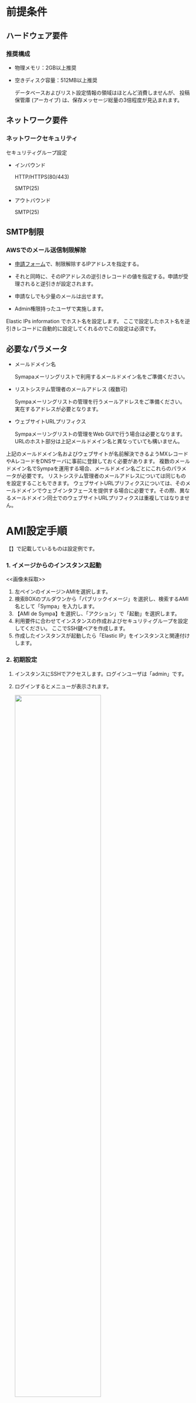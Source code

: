 前提条件
========

## ハードウェア要件

### 推奨構成

  - 物理メモリ：2GB以上推奨
  - 空きディスク容量：512MB以上推奨

    データベースおよびリスト設定情報の領域はほとんど消費しませんが、
    投稿保管庫 (アーカイブ) は、保存メッセージ総量の3倍程度が見込まれます。

## ネットワーク要件

### ネットワークセキュリティ

セキュリティグループ設定

  - インバウンド

    HTTP/HTTPS(80/443)

    SMTP(25)

  - アウトバウンド

    SMTP(25)


## SMTP制限

### AWSでのメール送信制限解除

  - [申請フォーム](https://aws.amazon.com/jp/premiumsupport/knowledge-center/ec2-port-25-throttle/)で、制限解除するIPアドレスを指定する。

  - それと同時に、そのIPアドレスの逆引きレコードの値を指定する。申請が受理されると逆引きが設定されます。

  - 申請なしでも少量のメールは出せます。

  - Admin権限持ったユーザで実施します。

Elastic IPs information でホスト名を設定します。
ここで設定したホスト名を逆引きレコードに自動的に設定してくれるのでこの設定は必須です。

## 必要なパラメータ

  * メールドメイン名

    Symapaメーリングリストで利用するメールドメイン名をご準備ください。

  * リストシステム管理者のメールアドレス (複数可)

    Sympaメーリングリストの管理を行うメールアドレスをご準備ください。
    実在するアドレスが必要となります。

  * ウェブサイトURLプリフィクス

    Sympaメーリングリストの管理をWeb GUIで行う場合は必要となります。
    URLのホスト部分は上記メールドメイン名と異なっていても構いません。
    
    
上記のメールドメイン名およびウェブサイトが名前解決できるようMXレコードやAレコードをDNSサーバに事前に登録しておく必要があります。
複数のメールドメイン名でSympaを運用する場合、メールドメイン名ごとにこれらのパラメータが必要です。
リストシステム管理者のメールアドレスについては同じものを設定することもできます。
ウェブサイトURLプリフィクスについては、そのメールドメインでウェブインタフェースを提供する場合に必要です。その際、異なるメールドメイン同士でのウェブサイトURLプリフィクスは重複してはなりません。

AMI設定手順
===========
【】で記載しているものは設定例です。

### 1. イメージからのインスタンス起動

<<画像未採取>>

  1. 左ペインのイメージ＞AMIを選択します。
  2. 検索BOXのプルダウンから「パブリックイメージ」を選択し、検索するAMI名として「Sympa」を入力します。
  3. 【AMI de Sympa】を選択し、「アクション」で「起動」を選択します。
  4.  利用要件に合わせてインスタンスの作成およびセキュリティグループを設定してください。
      ここでSSH鍵ペアを作成します。
  5.  作成したインスタンスが起動したら「Elastic IP」をインスタンスと関連付けします。


### 2. 初期設定

  1. インスタンスにSSHでアクセスします。ログインユーザは「admin」です。

  2. ログインするとメニューが表示されます。

     <img src="images/sympa_001.JPG" width="70%">

     「(Re)configure Sympa」を選択します。「1」を入力し、Enterキーを押します。

以後、Postfixの基本設定を行います。

  3. Postfix Configuration
 
     <img src="images/sympa_002.JPG" width="70%">

     「OK」を選択、Enterキーを押します。

     <img src="images/sympa_003.JPG" width="70%">

     通常は「Internet Site」、「Internet with smarthost」のいずれかを選択します。

     ----

  4. System mail name

     <img src="images/sympa_004.JPG" width="70%">

     Postfixが使用するメールドメイン名の初期値を設定します。
     これは「必要なパラメータ」で決めたメールドメイン名と同じでも、
     異なっていてもかまいません。
     
     設定例【amidesympa.example.org】

     入力後「OK」を選択、Enterキーを押します。
     
     ----

  5. Root and postmaster mail recipient

     <img src="images/sympa_005.JPG" width="70%">

     実在するメールアドレスを設定します。
     設定例【test@example.jp】

     入力後「OK」を選択、Enterキーを押します。
     

     ----

  6. Other destinations to accept mail for

     <img src="images/sympa_006.JPG" width="70%">

     特に設定すべきものがなければ、変更しなくてもかまいません。
     「blank for none」と表示されますが、空白とした場合は、
     デフォルト設定となります。

     入力後「OK」を選択、Enterキーを押します。

     ----

  7. Force synchronous updates on mail queue?

     <img src="images/sympa_007.JPG" width="70%">

     特に理由がないかぎり変更不要です。
     【No】

     選択後、Enterキーを押します。

     ----

### 3. Sympaの初期設定

続いてSympaの初期設定を行います。

  1. Sympa hostname
     
     <img src="images/sympa_008.JPG" width="70%">

      Sympaのホスト名を入力します。
      これは「必要なパラメータ」で決めたメールドメイン名を設定します。
      設定例【amidesympa.example.org】

     「OK」を選択、Enterキーを押します。

     ----
     
   2. Listmaster email address(es) <a id="section-3-2"/>

      <img src="images/sympa_009.JPG" width="70%">

      これは「必要なパラメータ」で決めたリストシステム管理者のメールアドレスを設定します。
      設定例【test@example.jp】

     「OK」を選択、Enterキーを押します。

     ----

  3. URL to access WWSympa <a id="section-3-11"/>

     <img src="images/sympa_010.JPG" width="70%">
    
     これは「必要なパラメータ」で決めたウェブサイトURLプリフィクスを設定します。
     設定例【http://amidesympa.example.org/wws】

     「OK」を選択、Enterキーを押します。

     ----

  4. Which Web Server(s) are you running?

     <img src="images/sympa_011.JPG" width="70%">
     
     利用するWeb Serverを選択します。Apache2を推奨します。
      設定例【Apache2】

     「OK」を選択、Enterキーを押します。

     ----

  5. Do you want the sympa SOAP server to be used?

     <img src="images/sympa_012.JPG" width="70%">

     設定例【No】

     「OK」を選択、Enterキーを押します。

     ----

  6. Should the web archives and the bounce directory be removed?

     <img src="images/sympa_013.JPG" width="70%">
     
     残っているデータを全て削除する場合は「Yes」を選択します。
     初回なので「No」を選択します。
     設定例【No】

     「OK」を選択、Enterキーを押します。

     ----

  7. Configure database for sympa with dbconfig-common?

     <img src="images/sympa_014.JPG" width="70%">
     
     dbconfig-common を用いてDBを設定します。
     「Yes」を選択します。
     設定例【Yes】

     「OK」を選択、Enterキーを押します。

     ----


  8. Database type to be used by sympa

     <img src="images/sympa_015.JPG" width="70%">

     使用するデータベースを選択します。「mysql」を推奨します。
     以後は「mysql」を選択した手順を記載します。
     【mysql】

     「OK」を選択、Enterキーを押します。

     ----

  9. MySQL application password for sympa
　　
     <img src="images/sympa_016.JPG" width="70%">
     
     任意のパスワードを設定してください
     【●●●●●】

     「OK」を選択、Enterキーを押します。

     ----

 10. Password confirmation

     <img src="images/sympa_017.JPG" width="70%">
     
     前項で設定したパスワードを再入力します。
     【●●●●●】

     「OK」を選択、Enterキーを押します。

     ----

  ★. 初期設定が完了するとメニューに戻ります。

　[[ここにメーニューを貼る]]

--------------------------------------------------------------------------------------------------

### 4. Web管理画面からの操作

続いてSympaのWeb管理画面から操作を行います。

  1. Webブラウザから「手順[3-11](#section-3-11)」で設定したURLにアクセスします。

     <img src="images/sympa_018.JPG" width="70%">

     【http://amidesympa.example.org/wws】
     
     ようこそ画面が表示されることを確認します。

     ----

  2. 右上のログインボタンをクリックし、ログイン画面に遷移します。

     <img src="images/sympa_019.JPG" width="70%">
     
     画面下の【まだログインしたことがない】を選択します。

     [3-2](#section-3-2). Listmaster email address(es) で入力したメーリングリスト管理者のメールアドレスを入力し、
     「初期パスワードの取り寄せ」ボタンをクリックします。

     ----

  4. メーリングリスト管理者宛てに初期パスワードが届きます。

     <img src="images/sympa_020.JPG" width="70%">

     ※画像はサンプルです。
     
     URLをクリックしてパスワード設定画面に遷移します。

     ----

  5. メーリングリスト管理者のパスワードを設定します。

     <img src="images/sympa_021.JPG" width="70%">


     ----
  
  以上で設定が完了します。
